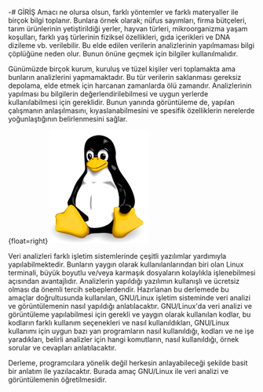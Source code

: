 -# GİRİŞ
Amacı ne olursa olsun, farklı yöntemler ve farklı materyaller ile birçok bilgi toplanır. Bunlara örnek olarak; nüfus sayımları, firma bütçeleri, tarım ürünlerinin yetiştirildiği yerler, hayvan türleri, mikroorganizma yaşam koşulları, farklı yaş türlerinin fiziksel özellikleri, gıda içerikleri ve DNA dizileme vb. verilebilir. Bu elde edilen verilerin analizlerinin yapılmaması bilgi çöplüğüne neden olur. Bunun önüne geçmek için bilgiler kullanılmalıdır.

Günümüzde birçok kurum, kuruluş ve tüzel kişiler veri toplamakta ama bunların analizlerini yapmamaktadır. Bu tür verilerin saklanması gereksiz depolama, elde etmek için harcanan zamanlarda ölü zamandır. Analizlerinin yapılması bu bilgilerin değerlendirilebilmesi ve uygun yerlerde kullanılabilmesi için gereklidir. Bunun yanında görüntüleme de, yapılan çalışmanın anlaşılmasını, kıyaslanabilmesini ve spesifik özelliklerin nerelerde yoğunlaştığının belirlenmesini sağlar. 

{float=right}
![Linux maskotu penguen](images/200px-Tux.png)

Veri analizleri farklı işletim sistemlerinde çeşitli yazılımlar yardımıyla yapılabilmektedir. Bunların yaygın olarak kullanılanlarından biri olan Linux terminali, büyük boyutlu ve/veya karmaşık dosyaların kolaylıkla işlenebilmesi açısından avantajlıdır. Analizlerin yapıldığı yazılımın kullanışlı ve ücretsiz olması da önemli tercih sebeplerdendir. Hazırlanan bu derlemede bu amaçlar doğrultusunda kullanılan, GNU/Linux işletim sisteminde veri analizi ve görüntülemenin nasıl yapıldığı anlatılacaktır. GNU/Linux'da veri analizi ve görüntüleme yapılabilmesi için gerekli ve yaygın olarak kullanılan kodlar, bu kodların farklı kullanım seçenekleri ve nasıl kullanıldıkları, GNU/Linux kullanımı için uygun bazı yan programların nasıl kullanıldığı, kodları ve ne işe yaradıkları, belirli analizler için hangi komutların, nasıl kullanıldığı, örnek sorular ve cevapları anlatılacaktır. 

Derleme, programcılara yönelik değil herkesin anlayabileceği şekilde basit bir anlatım ile yazılacaktır. Burada amaç GNU/Linux ile veri analizi ve görüntülemenin öğretilmesidir. 
